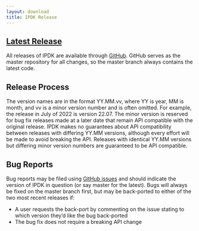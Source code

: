 ```yaml
---
layout: download
title: IPDK Release
---
```


<span class="glyphicon glyphicon-download"></span> [Latest Release](https://github.com/ipdk-io/ipdk/releases/tag/v22.07)
---------

All releases of IPDK are available through <a target="_blank" href="https://github.com/ipdk-io/ipdk/releases/tag/v22.07">GitHub</a>. GitHub serves as the master repository for all changes, so the master branch always contains the latest code.


<a id="Release Process"></a>
## Release Process

The version names are in the format YY.MM.vv, where YY is year, MM is month, and vv is a minor version number and is often omitted. For example, the release in July of 2022 is version 22.07. The minor version is reserved for bug fix releases made at a later date that remain API compatible with the original release. IPDK makes no guarantees about API compatibility between releases with differing YY.MM versions, although every effort will be made to avoid breaking the API. Releases with identical YY.MM versions but differing minor version numbers are guaranteed to be API compatible.


<a id="Bug Reports"></a>
## Bug Reports

Bug reports may be filed using <a target="_blank" href="https://github.com/ipdk-io/ipdk/issues">GitHub issues</a> and should indicate the version of IPDK in question (or say master for the latest). Bugs will always be fixed on the master branch first, but may be back-ported to either of the two most recent releases if:

* A user requests the back-port by commenting on the issue stating to which version they’d like the bug back-ported
* The bug fix does not require a breaking API change

